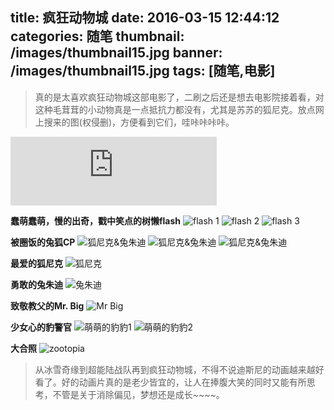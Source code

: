 title: 疯狂动物城
date: 2016-03-15 12:44:12
categories: 随笔
thumbnail: /images/thumbnail15.jpg
banner: /images/thumbnail15.jpg
tags: [随笔,电影]
---
> 真的是太喜欢疯狂动物城这部电影了，二刷之后还是想去电影院接着看，对这种毛茸茸的小动物真是一点抵抗力都没有，尤其是苏苏的狐尼克。放点网上搜来的图(权侵删)，方便看到它们，哇咔咔咔咔。

<!-- more -->

<iframe frameborder="no" border="0" marginwidth="0" marginheight="0" width=330 height=110 src="http://music.163.com/outchain/player?type=1&id=3443094&auto=0&height=90"></iframe>


**蠢萌蠢萌，慢的出奇，戳中笑点的树懒flash**
![flash 1](/images/zootopia/flash1.gif)
![flash 2](/images/zootopia/flash2.gif)
![flash 3](/images/zootopia/flash3.gif)

**被圈饭的兔狐CP**
![狐尼克&兔朱迪](/images/zootopia/nick&judy2.gif)
![狐尼克&兔朱迪](/images/zootopia/nick&judy1.gif)
![狐尼克&兔朱迪](/images/zootopia/nick&judy3.gif)

**最爱的狐尼克**
![狐尼克](/images/zootopia/nick2.jpg)

**勇敢的兔朱迪**
![兔朱迪](/images/zootopia/judy1.gif)

**致敬教父的Mr. Big**
![Mr Big](/images/zootopia/MrBig.jpg)

**少女心的豹警官**
![萌萌的豹豹1](/images/zootopia/bao1.gif)
![萌萌的豹豹2](/images/zootopia/bao2.gif)

**大合照**
![zootopia](/images/zootopia/zootopia.jpg)


>从冰雪奇缘到超能陆战队再到疯狂动物城，不得不说迪斯尼的动画越来越好看了。好的动画片真的是老少皆宜的，让人在捧腹大笑的同时又能有所思考，不管是关于消除偏见，梦想还是成长~~~~。